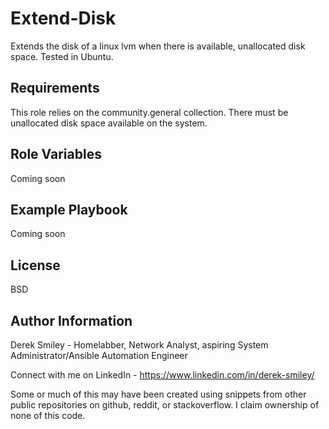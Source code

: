 Extend-Disk
=========

Extends the disk of a linux lvm when there is available, unallocated disk space. Tested in Ubuntu.

Requirements
------------

This role relies on the community.general collection. There must be unallocated disk space available on the system.

Role Variables
--------------

Coming soon

Example Playbook
----------------

Coming soon

License
-------

BSD

Author Information
------------------

Derek Smiley - Homelabber, Network Analyst, aspiring System Administrator/Ansible Automation Engineer

Connect with me on LinkedIn - https://www.linkedin.com/in/derek-smiley/

Some or much of this may have been created using snippets from other public repositories on github, reddit, or stackoverflow. I claim ownership of none of this code.